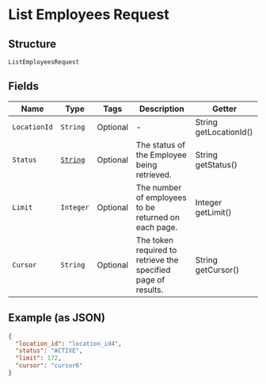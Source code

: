 
# List Employees Request

## Structure

`ListEmployeesRequest`

## Fields

| Name | Type | Tags | Description | Getter |
|  --- | --- | --- | --- | --- |
| `LocationId` | `String` | Optional | - | String getLocationId() |
| `Status` | [`String`](../../doc/models/employee-status.md) | Optional | The status of the Employee being retrieved. | String getStatus() |
| `Limit` | `Integer` | Optional | The number of employees to be returned on each page. | Integer getLimit() |
| `Cursor` | `String` | Optional | The token required to retrieve the specified page of results. | String getCursor() |

## Example (as JSON)

```json
{
  "location_id": "location_id4",
  "status": "ACTIVE",
  "limit": 172,
  "cursor": "cursor6"
}
```


